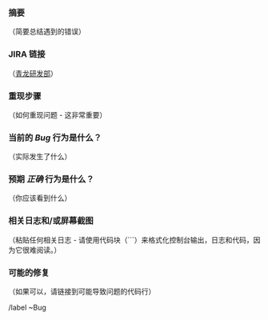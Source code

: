 ### 摘要

（简要总结遇到的错误）

### JIRA 链接

（[青龙研发部](http://jira.jd.com/browse/QLYF)）

### 重现步骤

（如何重现问题 - 这非常重要）

### 当前的 *Bug* 行为是什么？

（实际发生了什么）

### 预期 *正确* 行为是什么？

（你应该看到什么）

### 相关日志和/或屏幕截图

（粘贴任何相关日志 - 请使用代码块（```）来格式化控制台输出，日志和代码，因为它很难阅读。）

### 可能的修复

（如果可以，请链接到可能导致问题的代码行）

/label ~Bug
